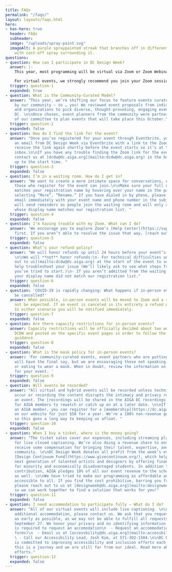 ```yaml
---
title: FAQs
permalink: "/faqs/"
layout: layouts/faqs.html
hero:
- has-hero: true
  header: FAQs
  subheader: 
  image: "/uploads/spray-paint.svg"
  imageAlt: A purple spraypainted streak that branches off in different directions
    with cast-off spray surrounding it.
questions:
- question: How can I participate in DC Design Week?
  answer: |-
    This year, most programming will be virtual via Zoom or Zoom Webinar, or a hybrid of an in-person event streamed through Zoom. For all in-person events, we will be following CDC-recommended guidelines.

    For virtual events, we strongly recommend you join your Zoom session via your computer so you can easily view the presenter and any visuals they may share. Download the Zoom app ahead of time to make joining your events as smooth as possible. You can also join through your browser.
  trigger: question-1
  expanded: true
- question: What is the Community-Curated Model?
  answer: "This year, we’re shifting our focus to feature events curated and hosted
    by our community — so … you! We reviewed event proposals from individuals, groups,
    and organizations to pick diverse, thought-provoking, engaging events that represent
    DC. \n\nOnce chosen, event planners from the community were partnered with members
    of our committee to plan events that will take place this October."
  trigger: question-2
  expanded: false
- question: How do I find the link for the event?
  answer: "Once you’ve registered for your event through Eventbrite, you will receive
    an email from DC Design Week via Eventbrite with a link to the Zoom. You will
    receive the link again shortly before the event starts so it’s at the top of your
    inbox.\n\nIf you have any trouble finding the Zoom link for the event, please
    contact us at [dcdw@dc.aiga.org](mailto:dcdw@dc.aiga.org) in the hour leading
    up to the start time. "
  trigger: question-3
  expanded: false
- question: I’m in a waiting room. How do I get in?
  answer: "We want to create a more intimate space for conversations, ensuring only
    those who register for the event can join.\n\nMake sure your full name on Zoom
    matches your registration name by hovering over your name in the participant list,
    selecting “More”, “Rename.” If you have dialed in by phone, please send us an
    email immediately with your event name and phone number in the subject line.\n\nWe
    will send reminders as people join the waiting room and will only admit those
    whose display name matches our registration list. "
  trigger: question-4
  expanded: false
- question: I’m having trouble with my Zoom. What can I do?
  answer: 'We encourage you to explore Zoom’s [Help Center](https://support.zoom.us/hc/en-us/articles/206175806)
    first. If you aren’t able to resolve the issue that way, [reach out to us](mailto:dcdw@dc.aiga.org). '
  trigger: question-5
  expanded: false
- question: What’s your refund policy?
  answer: "We will honor refunds up until 24 hours before your event’s start time.
    \n\nWe will **not** honor refunds:\n- For technical difficulties unless you [reach
    out to us](mailto:dcdw@dc.aiga.org) at the start of the event to see if we can
    help troubleshoot your issue (We’ll likely ask to see what steps from Zoom’s guide
    you’ve tried to start.)\n- If you aren’t admitted from the waiting room because
    your display name did not match our registration list."
  trigger: question-6
  expanded: false
- question: 'COVID-19 is rapidly changing: What happens if in-person events need to
    be cancelled?'
  answer: When possible, in-person events will be moved to Zoom and a refund should
    not be expected. If an event is canceled in its entirety a refund will be issued.
    In either scenario you will be notified immediately.
  trigger: question-7
  expanded: false
- question: Are there capacity restrictions for in-person events?
  answer: Capacity restrictions will be officially decided about two weeks out from
    DCDW and posted on the specific event pages in order to follow the latest CDC
    guidance.
  trigger: question-8
  expanded: false
- question: What is the mask policy for in-person events?
  answer: 'For community-curated events, event partners who are putting on the event
    will have the final say, but we are encouraging those not speaking, drinking,
    or eating to wear a mask. When in doubt, review the information on the webpage
    for your event. '
  trigger: question-9
  expanded: false
- question: Will events be recorded?
  answer: "All virtual and hybrid events will be recorded unless technical issues
    occur or recording the content disrupts the intimacy and privacy required for
    an event. The [recordings will be shared in the AIGA DC recordings archive](https://dc.aiga.org/introducing-the-aiga-dc-event-recordings-archive/)
    for AIGA members to rewatch or catch up on at a later date. \n\nIf you’re not
    an AIGA member, you can register for a [membership](https://dc.aiga.org/membership/membership-rates/)
    on our website for just $50 for a year. We’re a 100% non-revenue generating entity,
    so this goes a long way to keeping us afloat. "
  trigger: question-10
  expanded: false
- question: When I buy a ticket, where is the money going?
  answer: "The ticket sales cover our expenses, including streaming platforms and
    for live closed captioning. We’re also doing a revenue share to ensure our speakers
    receive some compensation for bringing their talent, expertise, and time to our
    community. \n\nDC Design Week donates all profit from the week’s events to the
    [Design Continuum Fund](https://www.givecontinuum.org/), which helps launch the
    next generation of talented artists and designers by offering financial support
    for minority and economically disadvantaged students. In addition to the DCDW’s
    contribution, AIGA pledges 10% of all our event revenue to the scholarship fund
    as well. \n\nWe have tried to make our programming as affordable and therefore
    accessible to all. If you find the cost prohibitive, barring you from participating,
    please reach out to us at [designweek@dc.aiga.org](mailto:designweek@dc.aiga.org)
    so we can work together to find a solution that works for you!"
  trigger: question-11
  expanded: false
- question: I need accommodation to participate fully – What do I do?
  answer: "All of our virtual events will include live captioning. \n\nIf you need
    additional accommodation, please contact us. We ask that you request your accommodation
    as early as possible, as we may not be able to fulfill all requests made after
    September 27. We honor your privacy and no identifying information (ie, your name)
    is required to request an accomodation\n  - Request an accommodation (via Google
    forms)\n  - Email us at [accessbility@dc.aiga.org](mailto:accessbility@dc.aiga.org)\n
    \ - Call our Accessibility Lead, Josh Kim, at 571-302-1504.\n\nDC Design Week
    is committed to improving accessibility and inclusion efforts each year. We recognize
    this is a journey and we are still far from our ideal. Read more about our accessibility
    efforts."
  trigger: question-12
  expanded: false
---
```


